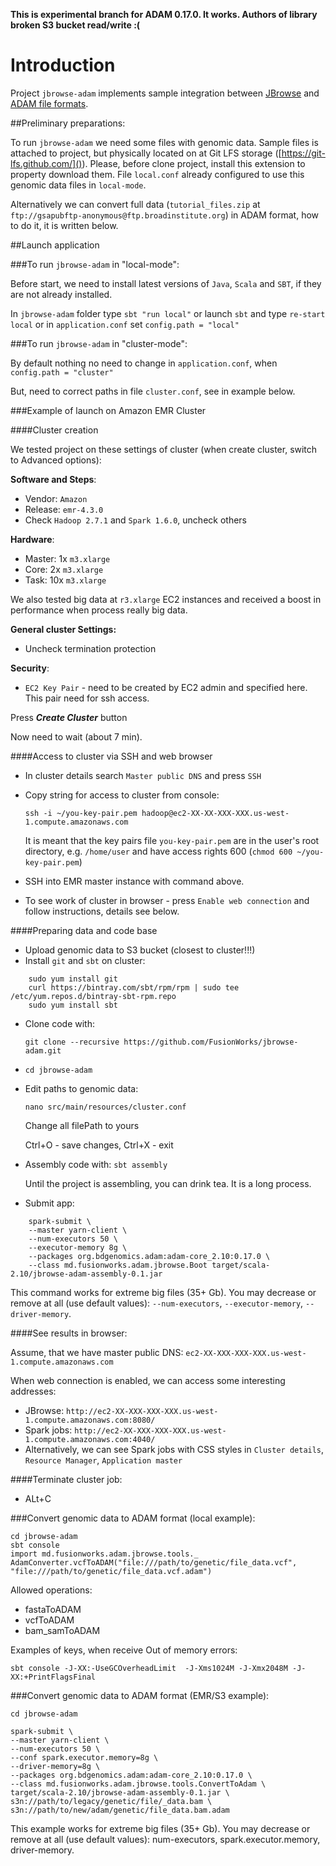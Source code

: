 **This is experimental branch for ADAM 0.17.0. It works. Authors of library broken S3 bucket read/write :(**

# Introduction
Project `jbrowse-adam` implements sample integration between [JBrowse](http://jbrowse.org/ "JBrowse") and [ADAM file formats](https://github.com/bigdatagenomics/adam "ADAM").

##Preliminary preparations:

To run `jbrowse-adam` we need some files with genomic data. Sample files is attached to project, but physically located on at Git LFS storage ([https://git-lfs.github.com/]()). Please, before clone project, install this extension to property download them. File `local.conf` already configured to use this genomic data files in `local-mode`.

Alternatively we can convert full data (`tutorial_files.zip` at `ftp://gsapubftp-anonymous@ftp.broadinstitute.org`) in ADAM format, how to do it, it is written below.

##Launch application

###To run ``jbrowse-adam`` in "local-mode":

Before start, we need to install latest versions of `Java`, `Scala` and `SBT`, if they are not already installed.

In `jbrowse-adam` folder type `sbt "run local"` or launch `sbt` and type `re-start local` or in `application.conf` set `config.path = "local"`

###To run ``jbrowse-adam`` in "cluster-mode":

By default nothing no need to change in `application.conf`, when `config.path = "cluster"`

But, need to correct paths in file `cluster.conf`, see in example below.

###Example of launch on Amazon EMR Cluster

####Cluster creation

We tested project on these settings of cluster (when create cluster, switch to Advanced options):

**Software and Steps**:
* Vendor: `Amazon`
* Release: `emr-4.3.0`
* Check `Hadoop 2.7.1` and `Spark 1.6.0`, uncheck others

**Hardware**:
* Master: 1x `m3.xlarge`
* Core: 2x `m3.xlarge`
* Task: 10x `m3.xlarge`

We also tested big data at `r3.xlarge` EC2 instances and received a boost in performance when process really big data.

**General cluster Settings:**
* Uncheck termination protection

**Security**:
* `EC2 Key Pair` - need to be created by EC2 admin and specified here. This pair need for ssh access.

Press ***Create Cluster*** button

Now need to wait (about 7 min).

####Access to cluster via SSH and web browser

* In cluster details search `Master public DNS` and press `SSH`
* Copy string for access to cluster from console:

    ```ssh -i ~/you-key-pair.pem hadoop@ec2-XX-XX-XXX-XXX.us-west-1.compute.amazonaws.com```

    It is meant that the key pairs file `you-key-pair.pem` are in the user's root directory, e.g. `/home/user` and have access rights 600 (`chmod 600 ~/you-key-pair.pem`)
* SSH into EMR master instance with command above.
* To see work of cluster in browser - press `Enable web connection` and follow instructions, details see below.

####Preparing data and code base

* Upload genomic data to S3 bucket (closest to cluster!!!)
* Install `git` and `sbt` on cluster:
```
    sudo yum install git
    curl https://bintray.com/sbt/rpm/rpm | sudo tee /etc/yum.repos.d/bintray-sbt-rpm.repo
    sudo yum install sbt
```
* Clone code with:

    `git clone --recursive https://github.com/FusionWorks/jbrowse-adam.git`
* ```cd jbrowse-adam```
* Edit paths to genomic data:

    `nano src/main/resources/cluster.conf`

    Change all filePath to yours

    Ctrl+O - save changes, Ctrl+X - exit
* Assembly code with:
``
    sbt assembly
``

    Until the project is assembling, you can drink tea. It is a long process.
* Submit app:
```
    spark-submit \
    --master yarn-client \
    --num-executors 50 \
    --executor-memory 8g \
    --packages org.bdgenomics.adam:adam-core_2.10:0.17.0 \
    --class md.fusionworks.adam.jbrowse.Boot target/scala-2.10/jbrowse-adam-assembly-0.1.jar
```

This command works for extreme big files (35+ Gb). You may decrease or remove at all (use default values): `--num-executors`, `--executor-memory`, `--driver-memory`.

####See results in browser:

Assume, that we have master public DNS: `ec2-XX-XXX-XXX-XXX.us-west-1.compute.amazonaws.com`

When web connection is enabled, we can access some interesting addresses:

* JBrowse: `http://ec2-XX-XXX-XXX-XXX.us-west-1.compute.amazonaws.com:8080/`
* Spark jobs: `http://ec2-XX-XXX-XXX-XXX.us-west-1.compute.amazonaws.com:4040/`
* Alternatively, we can see Spark jobs with CSS styles in `Cluster details`, `Resource Manager`, `Application master`

####Terminate cluster job:

* ALt+C

###Convert genomic data to ADAM format (local example):
```
cd jbrowse-adam
sbt console
import md.fusionworks.adam.jbrowse.tools._
AdamConverter.vcfToADAM("file:///path/to/genetic/file_data.vcf", "file:///path/to/genetic/file_data.vcf.adam")
```

Allowed operations:
* fastaToADAM
* vcfToADAM
* bam_samToADAM

Examples of keys, when receive Out of memory errors:

`sbt console -J-XX:-UseGCOverheadLimit  -J-Xms1024M -J-Xmx2048M -J-XX:+PrintFlagsFinal`

###Convert genomic data to ADAM format (EMR/S3 example):
```
cd jbrowse-adam

spark-submit \
--master yarn-client \
--num-executors 50 \
--conf spark.executor.memory=8g \
--driver-memory=8g \
--packages org.bdgenomics.adam:adam-core_2.10:0.17.0 \
--class md.fusionworks.adam.jbrowse.tools.ConvertToAdam \
target/scala-2.10/jbrowse-adam-assembly-0.1.jar \
s3n://path/to/legacy/genetic/file/_data.bam \
s3n://path/to/new/adam/genetic/file_data.bam.adam
```
This example works for extreme big files (35+ Gb). You may decrease or remove at all (use default values): num-executors, spark.executor.memory, driver-memory.